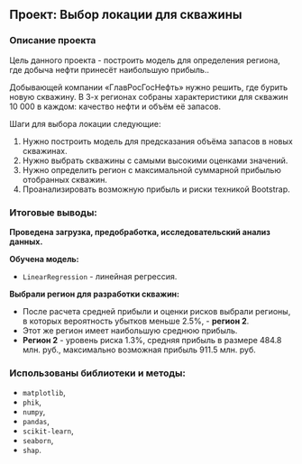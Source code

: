 ## Проект: Выбор локации для скважины

### Описание проекта

Цель данного проекта - построить модель для определения региона, где добыча нефти принесёт наибольшую прибыль..

Добывающей компании «ГлавРосГосНефть» нужно решить, где бурить новую скважину. В 3-х регионах собраны характеристики для скважин 10 000 в каждом: качество нефти и объём её запасов.

Шаги для выбора локации следующие:

1. Нужно построить модель для предсказания объёма запасов в новых скважинах.
2. Нужно выбрать скважины с самыми высокими оценками значений.
3. Нужно определить регион с максимальной суммарной прибылью отобранных скважин.
4. Проанализировать возможную прибыль и риски техникой Bootstrap.

### Итоговые выводы:

**Проведена загрузка, предобработка, исследовательский анализ данных.**

**Обучена модель:**
* `LinearRegression` - линейная регрессия.

**Выбрали регион для разработки скважин:** 
- После расчета средней прибыли и оценки рисков выбрали регионы, в которых вероятность убытков меньше 2.5%, - **регион 2**. 
- Этот же  регион имеет наибольшую среднюю прибыль.
- **Регион 2** - уровень риска 1.3%, средняя прибыль в размере 484.8 млн. руб., максимально возможная прибыль 911.5 млн. руб.


### Использованы библиотеки и методы:
* `matplotlib`,
* `phik`,
* `numpy`,
* `pandas`,
* `scikit-learn`,
* `seaborn`,
* `shap`.
